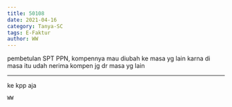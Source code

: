 ```yaml
---
title: 50108
date: 2021-04-16
category: Tanya-SC
tags: E-Faktur
author: WW
---
```


pembetulan SPT PPN, kompennya mau diubah ke masa yg lain karna di masa itu udah nerima kompen jg dr masa yg lain

---

ke kpp aja

`WW`
